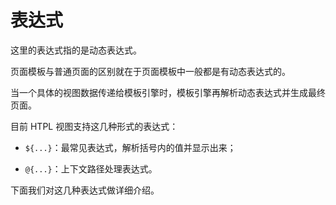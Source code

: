 # 表达式

这里的表达式指的是动态表达式。

页面模板与普通页面的区别就在于页面模板中一般都是有动态表达式的。

当一个具体的视图数据传递给模板引擎时，模板引擎再解析动态表达式并生成最终页面。

目前 HTPL 视图支持这几种形式的表达式：

- `${...}`：最常见表达式，解析括号内的值并显示出来；

<!-- - `#{...}`：多语言国际化表达式； -->

- `@{...}`：上下文路径处理表达式。

下面我们对这几种表达式做详细介绍。